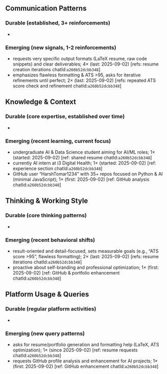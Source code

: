 ## Communication Patterns
### Durable (established, 3+ reinforcements)
-

### Emerging (new signals, 1-2 reinforcements)
- requests very specific output formats (LaTeX resume, raw code snippets) and clear deliverables; 4× (last: 2025-09-02) [refs: resume creation iterations chatId:`a260b52dcbb348`]
- emphasizes flawless formatting & ATS >95, asks for iterative refinements until perfect; 2× (last: 2025-09-02) [refs: repeated ATS score check and refinement chatId:`a260b52dcbb348`]

## Knowledge & Context
### Durable (core expertise, established over time)
-

### Emerging (recent learning, current focus)  
- undergraduate AI & Data Science student aiming for AI/ML roles; 1× (started: 2025-09-02) [ref: shared resume chatId:`a260b52dcbb348`]
- currently AI intern at i3 Digital Health; 1× (started: 2025-09-02) [ref: experience section chatId:`a260b52dcbb348`]
- GitHub user “HarshTomar1234” with 35+ repos focused on Python & AI (minimal JavaScript); 1× (first: 2025-09-02) [ref: GitHub analysis chatId:`a260b52dcbb348`]

## Thinking & Working Style
### Durable (core thinking patterns)
-

### Emerging (recent behavioral shifts)
- result-oriented and detail-focused, sets measurable goals (e.g., “ATS score >95”, flawless formatting); 2× (last: 2025-09-02) [refs: resume iterations chatId:`a260b52dcbb348`]
- proactive about self-branding and professional optimization; 1× (first: 2025-09-02) [ref: GitHub & portfolio enhancement chatId:`a260b52dcbb348`]

## Platform Usage & Queries
### Durable (regular platform activities)
-

### Emerging (new query patterns)
- asks for resume/portfolio generation and formatting help (LaTeX, ATS optimization); 1× (since 2025-09-02) [ref: resume requests chatId:`a260b52dcbb348`]
- requests GitHub profile analysis and enhancement for AI projects; 1× (first: 2025-09-02) [ref: GitHub enhancement chatId:`a260b52dcbb348`]